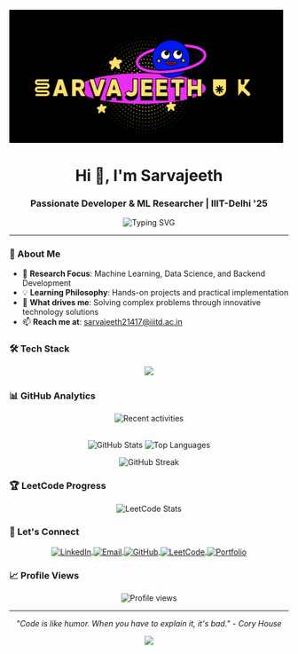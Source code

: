 ![Sarvajeeth's GitHub Banner](Logo.png)

<h1 align="center">Hi 👋, I'm Sarvajeeth</h1>
<h3 align="center">Passionate Developer & ML Researcher | IIIT-Delhi '25</h3>

<p align="center">
  <img src="https://readme-typing-svg.herokuapp.com?font=Fira+Code&pause=1000&color=34E6F2&center=true&vCenter=true&width=435&lines=Backend+Developer;Machine+Learning+Enthusiast;Data+Science+Explorer;Problem+Solver;Tech+Innovator" alt="Typing SVG" />
</p>

----

### 🚀 About Me

- 🔬 **Research Focus**: Machine Learning, Data Science, and Backend Development
- 💡 **Learning Philosophy**: Hands-on projects and practical implementation
- 🎯 **What drives me**: Solving complex problems through innovative technology solutions
- 📫 **Reach me at**: [sarvajeeth21417@iiitd.ac.in](mailto:sarvajeeth21417@iiitd.ac.in)

### 🛠️ Tech Stack

<p align="center">
  <img src="https://skillicons.dev/icons?i=python,java,cpp,javascript,typescript,react,nodejs,express,mongodb,mysql,postgresql,git,github,docker,aws,tensorflow,pytorch,sklearn" />
</p>

### 📊 GitHub Analytics

<p align="center">
<img src="https://github-readme-activity-graph.vercel.app/graph?username=Sarvajeet2003&theme=tokyo-night&show_icons=true&size_weight=0.5&count_weight=0.5&bg_color=00000000&hide_border=true&text_color=C4DBE0&title_color=34E6F2&icon_color=34E6F2" alt="Recent activities" height="200" width="100%"><br><br>
</p>

<p align="center">
<img src="https://github-readme-stats.vercel.app/api?username=Sarvajeet2003&show_icons=true&theme=tokyonight&bg_color=00000000&hide_border=true&text_color=C4DBE0&title_color=34E6F2&icon_color=34E6F2" alt="GitHub Stats" height="165" width="49%">
<img src="https://github-readme-stats.vercel.app/api/top-langs/?username=Sarvajeet2003&theme=tokyonight&layout=compact&size_weight=0.5&count_weight=0.5&bg_color=00000000&hide_border=true&text_color=C4DBE0&title_color=34E6F2&icon_color=34E6F2" alt="Top Languages" height="165" width="49%">
</p>

<p align="center">
<img src="https://github-readme-streak-stats.herokuapp.com?user=Sarvajeet2003&theme=tokyonight&hide_border=true&background=00000000&stroke=34E6F2&ring=34E6F2&fire=34E6F2&currStreakLabel=C4DBE0&sideNums=C4DBE0&currStreakNum=34E6F2&dates=C4DBE0&sideLabels=C4DBE0" alt="GitHub Streak" width="49%">
</p>

### 🏆 LeetCode Progress

<p align="center">
<img src="https://leetcard.jacoblin.cool/sarvajeeth21417?theme=dark&font=Fira%20Code&ext=contest" alt="LeetCode Stats" width="400">
</p>

### 🤝 Let's Connect

<p align="center">
<a href="https://www.linkedin.com/in/sarvajeeth-u-k-9aa85a220" target="blank">
  <img align="center" src="https://img.shields.io/badge/LinkedIn-0077B5?style=for-the-badge&logo=linkedin&logoColor=white" alt="LinkedIn" height="35"/>
</a>
<a href="mailto:sarvajeeth21417@iiitd.ac.in" target="blank">
  <img align="center" src="https://img.shields.io/badge/Email-D14836?style=for-the-badge&logo=gmail&logoColor=white" alt="Email" height="35"/>
</a>
<a href="https://github.com/Sarvajeet2003" target="blank">
  <img align="center" src="https://img.shields.io/badge/GitHub-100000?style=for-the-badge&logo=github&logoColor=white" alt="GitHub" height="35"/>
</a>
<a href="https://leetcode.com/sarvajeeth21417/" target="blank">
  <img align="center" src="https://img.shields.io/badge/LeetCode-000000?style=for-the-badge&logo=LeetCode&logoColor=#d16c06" alt="LeetCode" height="35"/>
</a>
<a href="https://portfolio-sarvajeet2003s-projects.vercel.app/" target="blank">
  <img align="center" src="https://img.shields.io/badge/Portfolio-FF5722?style=for-the-badge&logo=todoist&logoColor=white" alt="Portfolio" height="35"/>
</a>
</p>

### 📈 Profile Views

<p align="center">
<img src="https://komarev.com/ghpvc/?username=Sarvajeet2003&label=Profile%20views&color=0e75b6&style=flat" alt="Profile views" />
</p>

---

<p align="center">
  <i>"Code is like humor. When you have to explain it, it's bad." - Cory House</i>
</p>

<p align="center">
  <img src="https://capsule-render.vercel.app/api?type=waving&color=gradient&customColorList=12&height=100&section=footer&width=100%"/>
</p>

